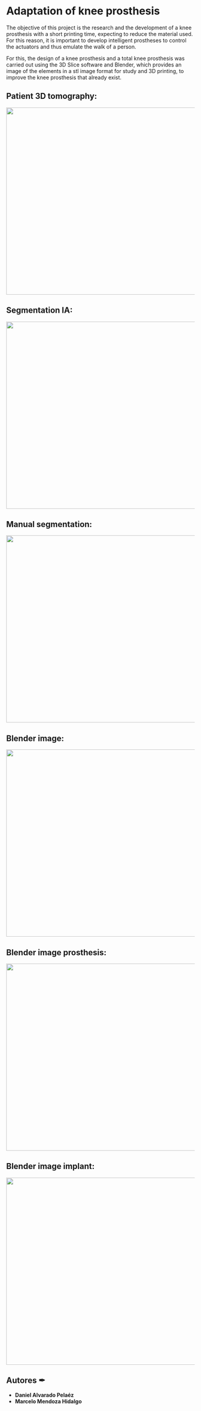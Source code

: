 # Adaptation of knee prosthesis
The objective of this project is the research and the development of a knee prosthesis with a short printing time, expecting to reduce the material used. For this reason, it is important to develop intelligent prostheses to control the actuators and thus emulate the walk of a person.

For this, the design of a knee prosthesis and a total knee prosthesis was carried out using the 3D Slice software
and Blender, which provides an image of the elements in a stl image format for study and 3D printing, to
improve the knee prosthesis that already exist.

## Patient 3D tomography:

<img src="https://user-images.githubusercontent.com/69557269/216721528-bdce43c7-fcf7-4629-bd42-425bdac61bb3.png" width="700" height="500">

## Segmentation IA:

<img src="https://user-images.githubusercontent.com/69557269/216721609-97626cfc-c29f-473c-8236-a3ef03cd6bb0.png" width="700" height="500">

## Manual segmentation:

<img src="https://user-images.githubusercontent.com/69557269/216721745-ecb81ac0-536b-4aeb-a4a6-4b9d123e6e24.png" width="700" height="500">

## Blender image:

<img src="https://user-images.githubusercontent.com/69557269/216721929-9df27625-8e43-47e7-979f-4ad8dde753ec.png" width="700" height="500">

## Blender image prosthesis:

<img src="https://user-images.githubusercontent.com/69557269/216722019-dd3349b0-0ddf-46b5-9714-4660122fa0c3.png" width="700" height="500">

## Blender image implant:

<img src="https://user-images.githubusercontent.com/69557269/216722377-97883f7e-dab0-4830-9e85-4a274340ba9a.png" width="700" height="500">

## Autores ✒

* **Daniel Alvarado Pelaéz** 
* **Marcelo Mendoza Hidalgo** 
